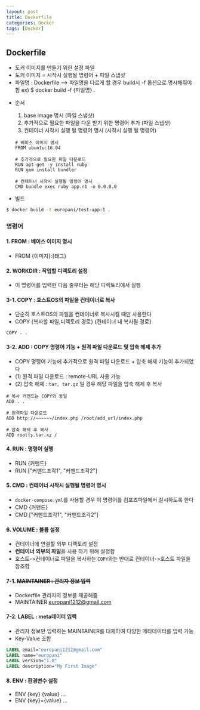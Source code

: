```yaml
---
layout: post
title: Dockerfile
categories: Docker
tags: [Docker]
---
```


## Dockerfile 
  * 도커 이미지를 만들기 위한 설정 파일
  * 도커 이미지 = 시작시 실행될 명령어 + 파일 스냅샷
  * 파일명 : Dockerfile  --> 파일명을 다르게 할 경우 build시 -f 옵션으로 명시해줘야함
    ex) $ docker build -f {파일명} .

- 순서
  1. base image 명시    (파일 스냅샷)
  2. 추가적으로 필요한 파일을 다운 받기 위한 명령어 추가 (파일 스냅샷)
  3. 컨테이너 시작시 실행 될 명령어 명시    (시작시 실행 될 명령어)

  ```
  # 베이스 이미지 명시
  FROM ubuntu:16.04

  # 추가적으로 필요한 파일 다운로드
  RUN apt-get -y install ruby
  RUN gem install bundler

  # 컨테이너 시작시 실행될 명령어 명시
  CMD bundle exec ruby app.rb -o 0.0.0.0
  ```

- 빌드
```bash
$ docker build -t europani/test-app:1 .
```

### 명령어
#### 1. FROM : 베이스 이미지 명시
  - FROM {이미지}:{태그}

#### 2. WORKDIR : 작업할 디렉토리 설정
  - 이 명령어를 입력한 다음 줄부터는 해당 디렉토리에서 실행

#### 3-1. COPY : 호스트OS의 파일을 컨테이너로 복사
  - 단순히 호스트OS의 파일을 컨테이너로 복사시킬 때만 사용한다
  - COPY {복사할 파일,디렉토리 경로} {컨테이너 내 복사될 경로}
```
COPY . .
``` 

#### 3-2. ADD : COPY 명령어 기능 + 원격 파일 다운로드 및 압축 해제 추가
  - COPY 명령어 기능에 추가적으로 원격 파일 다운로드 + 압축 해제 기능이 추가되었다
  - (1) 원격 파일 다운로드 : remote-URL 사용 가능
  - (2) 압축 해제 : `tar, tar.gz` 일 경우 해당 파일을 압축 해제 후 복사

```
# 복사 커맨드는 COPY와 동일
ADD . .

# 원격파일 다운로드
ADD http://~~~~~~/index.php /root/add_url/index.php

# 압축 해제 후 복사
ADD rootfs.tar.xz /
``` 

#### 4. RUN : 명령어 실행
  - RUN {커맨드}  
  - RUN ["커맨드조각1", "커맨드조각2"]

#### 5. CMD : 컨테이너 시작시 실행될 명령어 명시
  - `docker-compose.yml`를 사용할 경우 이 명령어를 컴포즈파일에서 실시하도록 한다
  - CMD {커맨드}  
  - CMD ["커맨드조각1", "커맨드조각2"]

#### 6. VOLUME : 볼륨 설정
  - 컨테이너에 연결할 외부 디렉토리 설정  
  - **컨테이너 외부의 파일**을 사용 하기 위해 설정함
  - 호스트->컨테이너로 파일을 복사하는 `COPY`와는 반대로 컨테이너->호스트 파일을 참조함

#### 7-1. ~~MAINTAINER : 관리자 정보 입력~~
  - Dockerfile 관리자의 정보를 제공해줌  
  - MAINTAINER europani1212@gmail.com

#### 7-2. LABEL : meta데이터 입력
  - 관리자 정보만 입력하는 MAINTAINER를 대체하여 다양한 메타데이터를 입력 가능
  - Key-Value 조합
```dockerfile
LABEL email="europani1212@gmail.com"
LABEL name="europani"
LABEL version="1.0"
LABEL description="My First Image"
```

#### 8. ENV : 환경변수 설정
  - ENV {key} {value} ...  
  - ENV {key}={value} ...